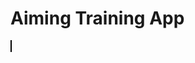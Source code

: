 <!DOCTYPE html>
<html lang="en">
<head>
    <meta charset="UTF-8">
    <meta name="viewport" content="width=device-width, initial-scale=1.0">
    <title>Aiming Training App</title>
    <style>
        canvas { border: 1px solid black; }
    </style>
</head>
<body>
    <h1>Aiming Training App</h1>
    <canvas id="trainingCanvas" width="800" height="600"></canvas>
    <script>
        const canvas = document.getElementById('trainingCanvas');
        const ctx = canvas.getContext('2d');

        function drawTarget(x, y, size) {
            ctx.beginPath();
            ctx.arc(x, y, size, 0, Math.PI * 2);
            ctx.fillStyle = '#ff0000'; // Target color
            ctx.fill();
            ctx.closePath();
        }

        function clearCanvas() {
            ctx.clearRect(0, 0, canvas.width, canvas.height);
        }

        function startTraining() {
            let targetX = Math.random() * canvas.width;
            let targetY = Math.random() * canvas.height;
            let targetSize = 30;

            function update() {
                clearCanvas();
                drawTarget(targetX, targetY, targetSize);
                requestAnimationFrame(update);
            }

            update();

            canvas.addEventListener('click', (e) => {
                const rect = canvas.getBoundingClientRect();
                const x = e.clientX - rect.left;
                const y = e.clientY - rect.top;

                const dx = x - targetX;
                const dy = y - targetY;
                if (Math.sqrt(dx * dx + dy * dy) < targetSize) {
                    alert('Hit!');
                } else {
                    alert('Miss!');
                }
            });
        }

        startTraining();
    </script>
</body>
</html>

